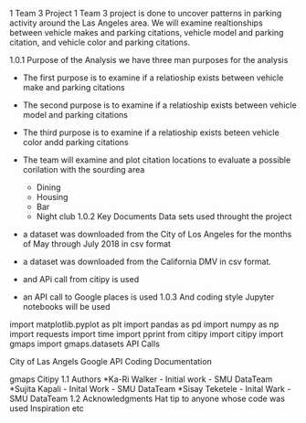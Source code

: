 1  Team 3 Project 1
Team 3 project is done to uncover patterns in parking activity around the Las Angeles area. We will examine realtionships between vehicle makes and parking citations, vehicle model and parking citation, and vehicle color and parking citations.

1.0.1  Purpose of the Analysis
we have three man purposes for the analysis

* The first purpose is to examine if a relatioship exists between vehicle make and parking citations
* The second purpose is to examine if a relatioship exists between vehicle model and parking citations
* The third purpose is to examine if a relatioship exists beteen vehicle color andd parking citations
* The team will examine and plot citation locations to evaluate a possible corilation with the sourding area
    * Dining
    * Housing
    * Bar
    * Night club
1.0.2  Key Documents
Data sets used throught the project

* a dataset was downloaded from the City of Los Angeles for the months of May through July 2018 in csv format
* a dataset was downloaded from the California DMV in csv format.
* and APi call from citipy is used
* an API call to Google places is used
1.0.3  And coding style
Jupyter notebooks will be used

import matplotlib.pyplot as plt
import pandas as pd
import numpy as np
import requests
import time
import pprint
from citipy import citipy
import gmaps
import gmaps.datasets
API Calls

City of Las Angels
Google API
Coding Documentation

gmaps
Citipy
1.1  Authors
*Ka-Ri Walker - Initial work - SMU DataTeam
*Sujita Kapali - Inital Work - SMU DataTeam
*Sisay Teketele - Inital Wark - SMU DataTeam
1.2  Acknowledgments
Hat tip to anyone whose code was used
Inspiration
etc

